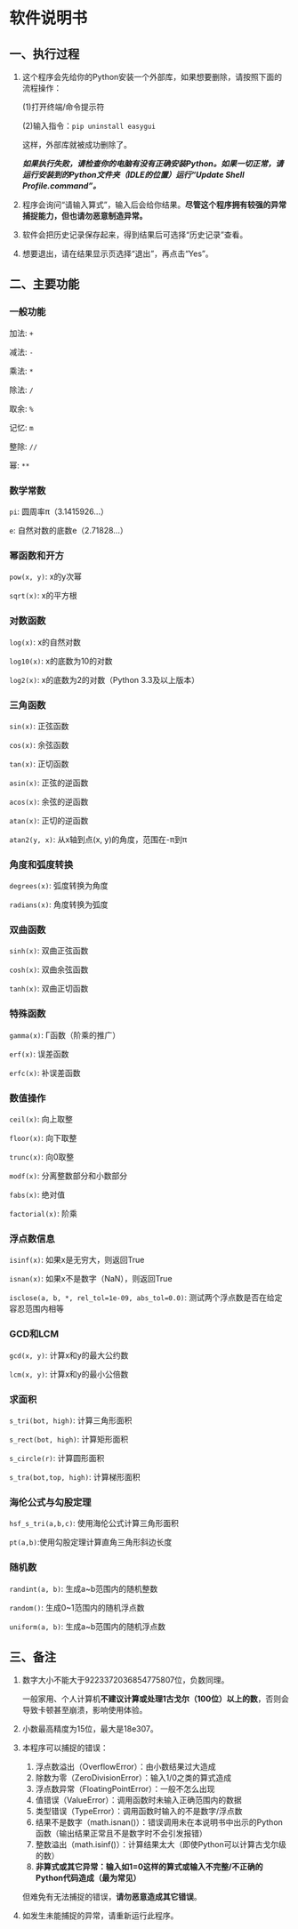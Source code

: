 # 软件说明书

## 一、执行过程

1. 这个程序会先给你的Python安装一个外部库，如果想要删除，请按照下面的流程操作：

    (1)打开终端/命令提示符

    (2)输入指令：`pip uninstall easygui`

    这样，外部库就被成功删除了。

    ***如果执行失败，请检查你的电脑有没有正确安装Python。如果一切正常，请运行安装到的Python文件夹（IDLE的位置）运行“Update Shell Profile.command”。***
2. 程序会询问“请输入算式”，输入后会给你结果。**尽管这个程序拥有较强的异常捕捉能力，但也请勿恶意制造异常。**

3. 软件会把历史记录保存起来，得到结果后可选择“历史记录”查看。
4. 想要退出，请在结果显示页选择“退出”，再点击“Yes”。

## 二、主要功能

### 一般功能

加法: `+`

减法: `-`

乘法: `*`

除法: `/`

取余: `%`

记忆: `m`

整除: `//`

幂: `**`

### 数学常数

`pi`: 圆周率π（3.1415926...）

`e`: 自然对数的底数e（2.71828...）

### 幂函数和开方

`pow(x, y)`: x的y次幂

`sqrt(x)`: x的平方根

### 对数函数

`log(x)`: x的自然对数

`log10(x)`: x的底数为10的对数

`log2(x)`: x的底数为2的对数（Python 3.3及以上版本）

### 三角函数

`sin(x)`: 正弦函数

`cos(x)`: 余弦函数

`tan(x)`: 正切函数

`asin(x)`: 正弦的逆函数

`acos(x)`: 余弦的逆函数

`atan(x)`: 正切的逆函数

`atan2(y, x)`: 从x轴到点(x, y)的角度，范围在-π到π

### 角度和弧度转换

`degrees(x)`: 弧度转换为角度

`radians(x)`: 角度转换为弧度

### 双曲函数

`sinh(x)`: 双曲正弦函数

`cosh(x)`: 双曲余弦函数

`tanh(x)`: 双曲正切函数

### 特殊函数

`gamma(x)`: Γ函数（阶乘的推广）

`erf(x)`: 误差函数

`erfc(x)`: 补误差函数

### 数值操作

`ceil(x)`: 向上取整

`floor(x)`: 向下取整

`trunc(x)`: 向0取整

`modf(x)`: 分离整数部分和小数部分

`fabs(x)`: 绝对值

`factorial(x)`: 阶乘

### 浮点数信息

`isinf(x)`: 如果x是无穷大，则返回True

`isnan(x)`: 如果x不是数字（NaN），则返回True

`isclose(a, b, *, rel_tol=1e-09, abs_tol=0.0)`: 测试两个浮点数是否在给定容忍范围内相等

### GCD和LCM

`gcd(x, y)`: 计算x和y的最大公约数

`lcm(x, y)`: 计算x和y的最小公倍数

### 求面积

`s_tri(bot, high)`: 计算三角形面积

`s_rect(bot, high)`: 计算矩形面积

`s_circle(r)`: 计算圆形面积

`s_tra(bot,top, high)`: 计算梯形面积

### 海伦公式与勾股定理

`hsf_s_tri(a,b,c)`: 使用海伦公式计算三角形面积

`pt(a,b)`:使用勾股定理计算直角三角形斜边长度

### 随机数

`randint(a, b)`: 生成a~b范围内的随机整数

`random()`: 生成0~1范围内的随机浮点数

`uniform(a, b)`: 生成a~b范围内的随机浮点数

## 三、备注

1. 数字大小不能大于9223372036854775807位，负数同理。

   一般家用、个人计算机**不建议计算或处理1古戈尔（100位）以上的数**，否则会导致卡顿甚至崩溃，影响使用体验。

2. 小数最高精度为15位，最大是18e307。
3. 本程序可以捕捉的错误：
   1. 浮点数溢出（OverflowError）：由小数结果过大造成
   2. 除数为零（ZeroDivisionError）：输入1/0之类的算式造成
   3. 浮点数异常（FloatingPointError）：一般不怎么出现
   4. 值错误（ValueError）：调用函数时未输入正确范围内的数据
   5. 类型错误（TypeError）：调用函数时输入的不是数字/浮点数
   6. 结果不是数字（math.isnan()）：错误调用未在本说明书中出示的Python函数（输出结果正常且不是数字时不会引发报错）
   7. 整数溢出（math.isinf()）：计算结果太大（即使Python可以计算古戈尔级的数）
   8. **非算式或其它异常：输入如1=0这样的算式或输入不完整/不正确的Python代码造成（最为常见）**

    但难免有无法捕捉的错误，**请勿恶意造成其它错误**。
4. 如发生未能捕捉的异常，请重新运行此程序。
